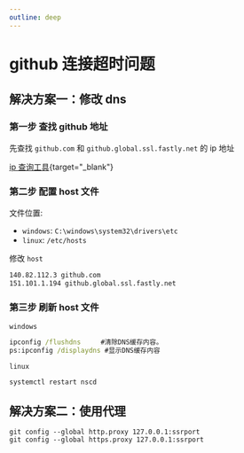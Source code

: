 ```yaml
---
outline: deep
---
```


# github 连接超时问题

## 解决方案一：修改 dns

### 第一步 查找 github 地址

先查找 `github.com` 和 `github.global.ssl.fastly.net` 的 ip 地址

[ip 查询工具](https://www.ipaddress.com/){target="_blank"}

### 第二步 配置 host 文件

文件位置:

- `windows`: `C:\windows\system32\drivers\etc`
- `linux`: `/etc/hosts`

修改 `host`

```txt
140.82.112.3 github.com
151.101.1.194 github.global.ssl.fastly.net
```

### 第三步 刷新 host 文件

`windows`

```cmd
ipconfig /flushdns     #清除DNS缓存内容。
ps:ipconfig /displaydns #显示DNS缓存内容
```

`linux`

```shell
systemctl restart nscd
```

## 解决方案二：使用代理

```cmd/shell
git config --global http.proxy 127.0.0.1:ssrport
git config --global https.proxy 127.0.0.1:ssrport
```
